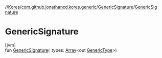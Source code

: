 //[Kores](../../../index.md)/[com.github.jonathanxd.kores.generic](../index.md)/[GenericSignature](index.md)/[GenericSignature](-generic-signature.md)

# GenericSignature

[jvm]\
fun [GenericSignature](-generic-signature.md)(_types: [Array](https://kotlinlang.org/api/latest/jvm/stdlib/kotlin/-array/index.html)<out [GenericType](../../com.github.jonathanxd.kores.type/-generic-type/index.md)>)

